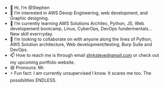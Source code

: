 - 👋 Hi, I’m @Stephen
- 👀 I’m interested in AWS Devop Engineering, web development, and Graphic designing.
- 🌱 I’m currently learning AWS Solutions Architec, Python, JS, Web developement bootcamp, Linux, CyberOps, DevOps fundermentals... New skill everrryday.
- 💞️ I’m looking to collaborate on with anyone along the lines of Python, AWS Solution architecture, Web development/testing, Burp Suite and DevOps.
- 📫 How to reach me is through email shrksteve@gmail.com or check out my upcoming portfolio website.
- 😄 Pronouns: Mr. 
- ⚡ Fun fact: I am currently unsupervised I know. It scares me too. The possibilities ENDLESS.

<!---
Steve-DevOp/Steve-DevOp is a ✨ special ✨ repository because its `README.md` (this file) appears on your GitHub profile.
You can click the Preview link to take a look at your changes.
--->

